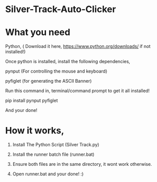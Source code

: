 # Silver-Track-Auto-Clicker

# What you need 

 Python, ( Download it here, https://www.python.org/downloads/ if not installed!)

 Once python is installed, install the following dependencies,

 pynput (For controlling the mouse and keyboard)

 pyfiglet (for generating the ASCII Banner)

 Run this command in, terminal/command prompt to get it all installed!

 pip install pynput pyfiglet

 And your done!
 

# How it works,

 1. Install The Python Script (Silver Track.py)

 2. Install the runner batch file (runner.bat)

 3. Ensure both files are in the same directory, it wont work otherwise.

 4. Open runner.bat and your done! :)
